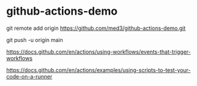 # github-actions-demo

git remote add origin https://github.com/med3/github-actions-demo.git

git push -u origin main

https://docs.github.com/en/actions/using-workflows/events-that-trigger-workflows

https://docs.github.com/en/actions/examples/using-scripts-to-test-your-code-on-a-runner
